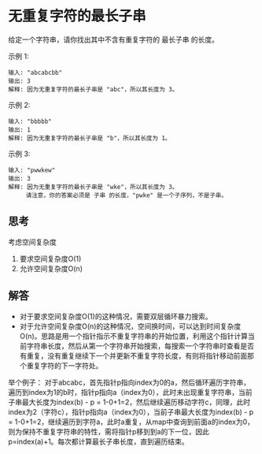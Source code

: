 # 无重复字符的最长子串

给定一个字符串，请你找出其中不含有重复字符的 最长子串 的长度。

示例 1:
```
输入: "abcabcbb"
输出: 3 
解释: 因为无重复字符的最长子串是 "abc"，所以其长度为 3。
```

示例 2:
```
输入: "bbbbb"
输出: 1
解释: 因为无重复字符的最长子串是 "b"，所以其长度为 1。
```

示例 3:
```
输入: "pwwkew"
输出: 3
解释: 因为无重复字符的最长子串是 "wke"，所以其长度为 3。
     请注意，你的答案必须是 子串 的长度，"pwke" 是一个子序列，不是子串。
```

## 思考

考虑空间复杂度
1. 要求空间复杂度O(1)
2. 允许空间复杂度O(n)

## 解答
* 对于要求空间复杂度O(1)的这种情况，需要双层循环暴力搜索。
* 对于允许空间复杂度O(n)的这种情况，空间换时间，可以达到时间复杂度O(n)。思路是用一个指针指示不重复字符串的开始位置，利用这个指针计算当前字符串长度，然后从第一个字符串开始搜索，每搜索一个字符串时查看是否有重复，没有重复继续下一个并更新不重复字符长度，有则将指针移动前面那个重复字符的下一字符处。

举个例子：
对于abcabc，首先指针p指向index为0的a，然后循环遍历字符串，遍历到index为1的b时，指针p指向a（index为0），此时未出现重复字符串，当前子串最大长度为index(b) - p = 1-0+1=2，然后继续遍历移动字符c，同理，此时index为2（字符c），指针p指向a（index为0），当前子串最大长度为index(b) - p = 1-0+1=2，继续遍历到字符a，此时a重复，从map中查询到前面a的index为0，则为保持不重复字符串的特性，需将指针p移到到a的下一位，因此p=index(a)+1。每次都计算最长子串长度，直到遍历结束。


